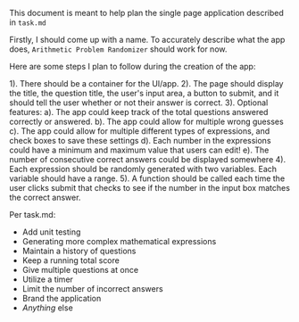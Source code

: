 This document is meant to help plan the single page application described in `task.md`

Firstly, I should come up with a name. To accurately describe what the app does, `Arithmetic Problem Randomizer` should work for now.

Here are some steps I plan to follow during the creation of the app:

1).  There should be a container for the UI/app.
2).  The page should display the title, the question title, the user's input area, a button to submit, and it should tell
     the user whether or not their answer is correct.
3).  Optional features:
        a).  The app could keep track of the total questions answered correctly or answered.
        b).  The app could allow for multiple wrong guesses
        c).  The app could allow for multiple different types of expressions, and check boxes to save these settings
        d).  Each number in the expressions could have a minimum and maximum value that users can edit!
        e).  The number of consecutive correct answers could be displayed somewhere
4).  Each expression should be randomly generated with two variables.  Each variable should have a range.
5).  A function should be called each time the user clicks submit that checks to see if the number in the input box matches the correct answer.

Per task.md:

 - Add unit testing
 - Generating more complex mathematical expressions
 - Maintain a history of questions
 - Keep a running total score
 - Give multiple questions at once
 - Utilize a timer
 - Limit the number of incorrect answers
 - Brand the application
 - _Anything_ else